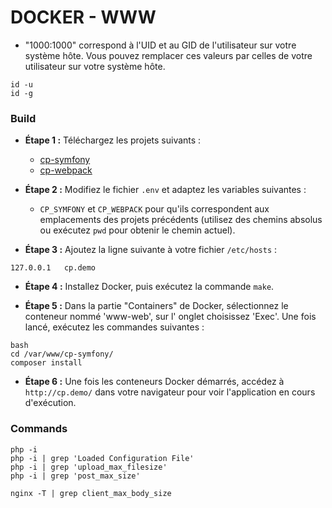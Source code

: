 # DOCKER - WWW

- "1000:1000" correspond à l'UID et au GID de l'utilisateur sur votre système hôte. Vous pouvez remplacer ces valeurs par celles de votre utilisateur sur votre système hôte.

```
id -u
id -g
```

### Build

- **Étape 1 :** Téléchargez les projets suivants :
  - [cp-symfony](https://github.com/itd3vbox/project-cp-symfony)
  - [cp-webpack](https://github.com/itd3vbox/project-cp-webpack)

- **Étape 2 :** Modifiez le fichier `.env` et adaptez les variables suivantes :
  - `CP_SYMFONY` et `CP_WEBPACK` pour qu'ils correspondent aux emplacements des projets précédents (utilisez des chemins absolus ou exécutez `pwd` pour obtenir le chemin actuel).

- **Étape 3 :** Ajoutez la ligne suivante à votre fichier `/etc/hosts` :

```
127.0.0.1   cp.demo

```

- **Étape 4 :** Installez Docker, puis exécutez la commande `make`.

- **Étape 5 :** Dans la partie "Containers" de Docker, sélectionnez le conteneur nommé 'www-web', sur l' onglet choisissez 'Exec'. Une fois lancé, exécutez les commandes suivantes :

```
bash
cd /var/www/cp-symfony/
composer install
``` 

- **Étape 6 :** Une fois les conteneurs Docker démarrés, accédez à `http://cp.demo/` dans votre navigateur pour voir l'application en cours d'exécution.


### Commands

```
php -i
php -i | grep 'Loaded Configuration File'
php -i | grep 'upload_max_filesize'
php -i | grep 'post_max_size'

nginx -T | grep client_max_body_size

```
